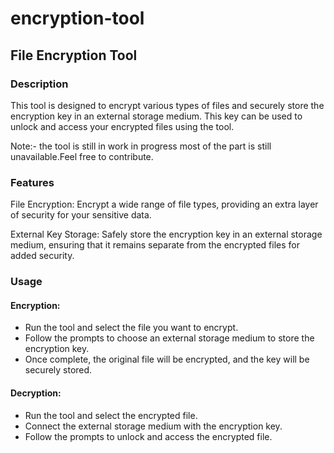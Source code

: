 # encryption-tool
## File Encryption Tool
### Description
This tool is designed to encrypt various types of files and securely store the encryption key in an external storage medium. This key can be used to unlock and access your encrypted files using the tool.

Note:- the tool is still in work in progress most of the part is still unavailable.Feel free to contribute.  

### Features
File Encryption: Encrypt a wide range of file types, providing an extra layer of security for your sensitive data.

External Key Storage: Safely store the encryption key in an external storage medium, ensuring that it remains separate from the encrypted files for added security.

### Usage
#### Encryption:

  - Run the tool and select the file you want to encrypt.
  - Follow the prompts to choose an external storage medium to store the encryption key.
  - Once complete, the original file will be encrypted, and the key will be securely stored.
#### Decryption:

  - Run the tool and select the encrypted file.
  - Connect the external storage medium with the encryption key.
  - Follow the prompts to unlock and access the encrypted file.
